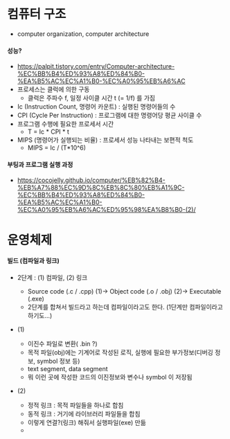 # 컴퓨터 구조

- computer organization, computer architecture

#### 성능?

- https://palpit.tistory.com/entry/Computer-architecture-%EC%BB%B4%ED%93%A8%ED%84%B0-%EA%B5%AC%EC%A1%B0-%EC%A0%95%EB%A6%AC
- 프로세스는 클럭에 의한 구동
  - 클럭은 주파수 f, 일정 사이클 시간 t (= 1/f) 를 가짐
- Ic (Instruction Count, 명령어 카운트) : 실행된 명령어들의 수
- CPI (Cycle Per Instruction) : 프로그램에 대한 명령어당 평균 사이클 수
- 프로그램 수행에 필요한 프로세서 시간 
  - T = Ic * CPI * t
- MIPS (명령어가 실행되는 비율) : 프로세서 성능 나타내는 보편적 척도
  - MIPS = Ic / (T*10^6)



#### 부팅과 프로그램 실행 과정

- https://cocojelly.github.io/computer/%EB%82%B4-%EB%A7%88%EC%9D%8C%EB%8C%80%EB%A1%9C-%EC%BB%B4%ED%93%A8%ED%84%B0-%EA%B5%AC%EC%A1%B0-%EC%A0%95%EB%A6%AC%ED%95%98%EA%B8%B0-(2)/







# 운영체제







#### 빌드 (컴파일과 링크)

- 2단계 : (1) 컴파일, (2) 링크
  - Source code (.c / .cpp) (1)-> Object code (.o / .obj) (2)-> Executable (.exe)
  - 2단계를 합쳐서 빌드라고 하는데 컴파일이라고도 한다. (1단계만 컴파일이라고 하기도...)
- (1)
  - 이진수 파일로 변환( .bin ?)
  - 목적 파일(obj)에는 기계어로 작성된 로직, 실행에 필요한 부가정보(디버깅 정보, symbol 정보 등)
  - text segment, data segment
  - 뭐 이런 곳에 작성한 코드의 이진정보와 변수나 symbol 이 저장됨

- (2)
  - 정적 링크 : 목적 파일들을 하나로 합침
  - 동적 링크 : 거기에 라이브러리 파일들을 합침
  - 이렇게 연결?(링크) 해줘서 실행파일(exe) 만듦
  - 



